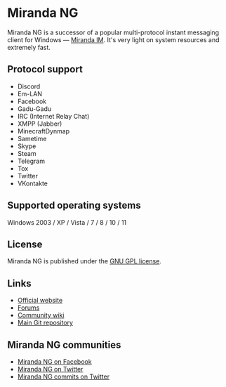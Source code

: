 # Miranda NG

Miranda NG is a successor of a popular multi-protocol instant messaging client
for Windows — [Miranda IM][1].
It's very light on system resources and extremely fast.

## Protocol support

- Discord
- Em-LAN
- Facebook
- Gadu-Gadu
- IRC (Internet Relay Chat)
- XMPP (Jabber)
- MinecraftDynmap
- Sametime
- Skype
- Steam
- Telegram
- Tox
- Twitter
- VKontakte

## Supported operating systems

Windows 2003 / XP / Vista / 7 / 8 / 10 / 11


## License

Miranda NG is published under the [GNU GPL license][2].


## Links

- [Official website](https://miranda-ng.org/)
- [Forums](https://forum.miranda-ng.org/)
- [Community wiki](https://wiki.miranda-ng.org/)
- [Main Git repository](https://github.com/miranda-ng/miranda-ng)


## Miranda NG communities

- [Miranda NG on Facebook](https://www.facebook.com/miranda.newgen)
- [Miranda NG on Twitter](https://twitter.com/MirandaNewgen)
- [Miranda NG commits on Twitter](https://twitter.com/MirandaNGcommit)

[1]: https://sourceforge.net/projects/miranda/
[2]: https://www.gnu.org/licenses/gpl-2.0.html
